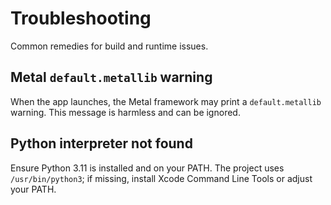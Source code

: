 # Troubleshooting

Common remedies for build and runtime issues.

## Metal `default.metallib` warning

When the app launches, the Metal framework may print a `default.metallib` warning. This message is harmless and can be ignored.

## Python interpreter not found

Ensure Python 3.11 is installed and on your PATH. The project uses `/usr/bin/python3`; if missing, install Xcode Command Line Tools or adjust your PATH.
